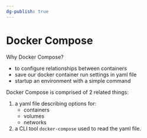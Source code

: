 ```yaml
---
dg-publish: true
---
```

# Docker Compose

Why Docker Compose?

- to configure relationships between containers
- save our docker container run settings in yaml file
- startup an environment with a simple command


Docker Compose is comprised of 2 related things:

1. a yaml file describing options for:
    - containers
    - volumes
    - networks
2. a CLI tool `docker-compose` used to read the yaml file.